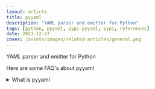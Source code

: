 ```yaml
---
layout: article
title: pyyaml
description: "YAML parser and emitter for Python"
tags: [python, pyyaml, pypi pyyaml, pypi, references]
date: 2023-12-27
cover: /assets/images/related-articles/general.png
---
```


YAML parser and emitter for Python

Here are some FAQ's about pyyaml
<details>
<summary>What is pyyaml</summary>
YAML parser and emitter for Python
</details>
